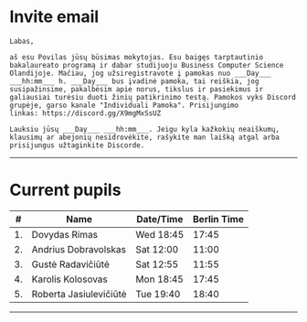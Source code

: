 # Invite email
```
Labas,

aš esu Povilas jūsų būsimas mokytojas. Esu baigęs tarptautinio bakalaureato programą ir dabar studijuoju Business Computer Science Olandijoje. Mačiau, jog užsiregistravote į pamokas nuo ___Day___ ___hh:mm___ h. ___Day___ bus įvadinė pamoka, tai reiškia, jog susipažinsime, pakalbėsim apie norus, tikslus ir pasiekimus ir galiausiai turėsiu duoti žinių patikrinimo testą. Pamokos vyks Discord grupėje, garso kanale "Individuali Pamoka". Prisijungimo linkas: https://discord.gg/X9mgMxSsUZ

Lauksiu jūsų ___Day___ ___hh:mm___. Jeigu kyla kažkokių neaiškumų, klausimų ar abejonių nesidrovėkite, rašykite man laišką atgal arba prisijungus užtaginkite Discorde.
```
---
# Current pupils

| #   | Name                 | Date/Time | Berlin Time |
| --- | -------------------- | --------- | ----------- |
| 1.  | Dovydas Rimas        | Wed 18:45 | 17:45       |
| 2.  | Andrius Dobravolskas | Sat 12:00 | 11:00       |
| 3.  | Gustė Radavičiūtė    | Sat 12:55 | 11:55       |
| 4.  | Karolis Kolosovas    |     Mon 18:45      |         17:45    |
| 5.  | Roberta Jasiulevičiūtė                     | Tue 19:40          |    18:40         |

---
